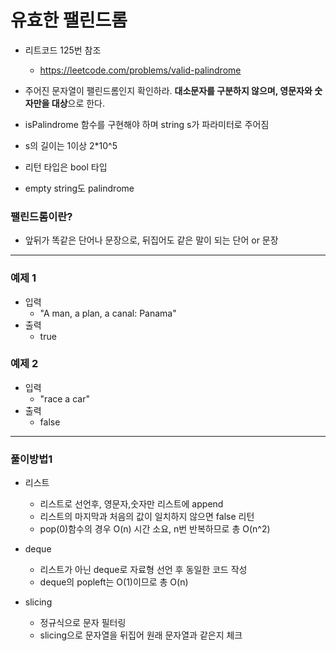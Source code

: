 # 유효한 팰린드롬
- 리트코드 125번 참조
  - https://leetcode.com/problems/valid-palindrome
  
- 주어진 문자열이 팰린드롬인지 확인하라. **대소문자를 구분하지 않으며, 영문자와 숫자만을 대상**으로 한다.
- isPalindrome 함수를 구현해야 하며 string s가 파라미터로 주어짐
- s의 길이는 1이상 2*10^5 
- 리턴 타입은 bool 타입
- empty string도 palindrome

### 팰린드롬이란?
- 앞뒤가 똑같은 단어나 문장으로, 뒤집어도 같은 말이 되는 단어 or 문장

---
### 예제 1
- 입력
  - "A man, a plan, a canal: Panama"
- 출력
  - true
  
### 예제 2
- 입력
  - "race a car"
- 출력 
  - false

---
### 풀이방법1
- 리스트
  - 리스트로 선언후, 영문자,숫자만 리스트에 append
  - 리스트의 마지막과 처음의 값이 일치하지 않으면 false 리턴
  - pop(0)함수의 경우 O(n) 시간 소요, n번 반복하므로 총 O(n^2) 

- deque
  - 리스트가 아닌 deque로 자료형 선언 후 동일한 코드 작성
  - deque의 popleft는 O(1)이므로 총 O(n)

- slicing
  - 정규식으로 문자 필터링
  - slicing으로 문자열을 뒤집어 원래 문자열과 같은지 체크